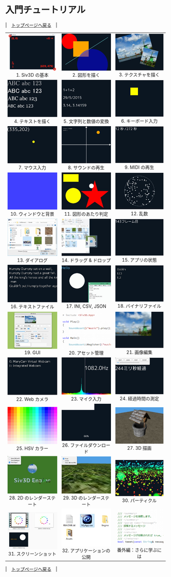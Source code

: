 ﻿# 入門チュートリアル

|　[トップページへ戻る](../README.md)　|

| | | |
|:---------:|:---------:|:---------:|
|<a href="Getting-started-with-siv3d.md" target="_blank">![1. Siv3D の基本](resource/Getting-started-with-siv3d/thumbnail.png "1. Siv3D の基本")</a><br>1. Siv3D の基本|<a href="Draw-shape.md" target="_blank">![2. 図形を描く](resource/Draw-shape/thumbnail.png "2. 図形を描く")</a><br>2. 図形を描く|<a href="Draw-texture.md" target="_blank">![3. テクスチャを描く](resource/Draw-texture/thumbnail.jpg "3. テクスチャを描く")</a><br>3. テクスチャを描く|
|<a href="Draw-font.md" target="_blank">![4. テキストを描く](resource/Draw-font/thumbnail.jpg "4. テキストを描く")</a><br>4. テキストを描く|<a href="Formatting.md" target="_blank">![5. 文字列と数値の変換](resource/Formatting/thumbnail.jpg "5. 文字列と数値の変換")</a><br>5. 文字列と数値の変換|<a href="Key.md" target="_blank">![6. キーボード入力](resource/Key/thumbnail.png "6. キーボード入力")</a><br>6. キーボード入力|
|<a href="Mouse.md" target="_blank">![7. マウス入力](resource/Mouse/thumbnail.jpg "7. マウス入力")</a><br>7. マウス入力|<a href="Sound.md" target="_blank">![8. サウンドの再生](resource/Sound/thumbnail.png "8. サウンドの再生")</a><br>8. サウンドの再生|<a href="Midi.md" target="_blank">![9. MIDI の再生](resource/Midi/thumbnail.jpg "9. MIDI の再生")</a><br>9. MIDI の再生|
|<a href="Window.md" target="_blank">![10. ウィンドウと背景](resource/Window/thumbnail.png "10. ウィンドウと背景")</a><br>10. ウィンドウと背景|<a href="Geometry2D.md" target="_blank">![11. 図形のあたり判定](resource/Geometry2D/thumbnail.jpg "11. 図形のあたり判定")</a><br>11. 図形のあたり判定|<a href="Random.md" target="_blank">![12. 乱数](resource/Random/thumbnail.jpg "12. 乱数")</a><br>12. 乱数|
|<a href="Dialog.md" target="_blank">![13. ダイアログ](resource/Dialog/thumbnail.jpg "13. ダイアログ")</a><br>13. ダイアログ|<a href="Dragdrop.md" target="_blank">![14. ドラッグ & ドロップ](resource/Dragdrop/thumbnail.jpg "14. ドラッグ & ドロップ")</a><br>14. ドラッグ & ドロップ|<a href="System.md" target="_blank">![15. アプリの状態](resource/System/thumbnail.jpg "15. アプリの状態")</a><br>15. アプリの状態|
|<a href="Text.md" target="_blank">![16. テキストファイル](resource/Text/thumbnail.png "16. テキストファイル")</a><br>16. テキストファイル|<a href="Text-data.md" target="_blank">![17. INI, CSV, JSON](resource/Text-data/thumbnail.jpg "17. INI, CSV, JSON")</a><br>17. INI, CSV, JSON|<a href="Binary.md" target="_blank">![18. バイナリファイル](resource/Binary/thumbnail.png "18. バイナリファイル")</a><br>18. バイナリファイル|
|<a href="GUI.md" target="_blank">![19. GUI](resource/GUI/thumbnail.jpg "19. GUI")</a><br>19. GUI|<a href="Asset.md" target="_blank">![20. アセット管理](resource/Asset/thumbnail.png "20. アセット管理")</a><br>20. アセット管理|<a href="Image.md" target="_blank">![21. 画像編集](resource/Image/thumbnail.jpg "21. 画像編集")</a><br>21. 画像編集|
|<a href="Webcam.md" target="_blank">![22. Web カメラ](resource/Webcam/thumbnail.png "22. Web カメラ")</a><br>22. Web カメラ|<a href="Recorder.md" target="_blank">![23. マイク入力](resource/Recorder/thumbnail.jpg "23. マイク入力")</a><br>23. マイク入力|<a href="Stopwatch.md" target="_blank">![24. 経過時間の測定](resource/Stopwatch/thumbnail.jpg "24. 経過時間の測定")</a><br>24. 経過時間の測定|
|<a href="HSV.md" target="_blank">![25. HSV カラー](resource/HSV/thumbnail.png "25. HSV カラー")</a><br>25. HSV カラー|<a href="HTTPClient.md" target="_blank">![26. ファイルダウンロード](resource/HTTPClient/thumbnail.png "26. ファイルダウンロード")</a><br>26. ファイルダウンロード|<a href="Draw-3d.md" target="_blank">![27. 3D 描画](resource/Draw-3d/thumbnail.jpg "27. 3D 描画")</a><br>27. 3D 描画|
|<a href="Graphics2D.md" target="_blank">![28. 2D のレンダーステート](resource/Graphics2D/thumbnail.jpg "28. 2D のレンダーステート")</a><br>28. 2D のレンダーステート|<a href="Graphics3D.md" target="_blank">![29. 3D のレンダーステート](resource/Graphics3D/thumbnail.jpg "29. 3D のレンダーステート")</a><br>29. 3D のレンダーステート|<a href="Particle.md" target="_blank">![30. パーティクル](resource/Particle/thumbnail.jpg "30. パーティクル")</a><br>30. パーティクル|
|<a href="Screen-capture.md" target="_blank">![31. スクリーンショット](resource/Screen-capture/thumbnail.jpg "31. スクリーンショット")</a><br>31. スクリーンショット|<a href="Release.md" target="_blank">![32. アプリケーションの公開](resource/Release/thumbnail.jpg "32. アプリケーションの公開")</a><br>32. アプリケーションの公開|<a href="Learn.md" target="_blank">![番外編：さらに学ぶには](resource/Learn/thumbnail.png "番外編：さらに学ぶには")</a><br>番外編：さらに学ぶには|

|　[トップページへ戻る](../README.md)　|